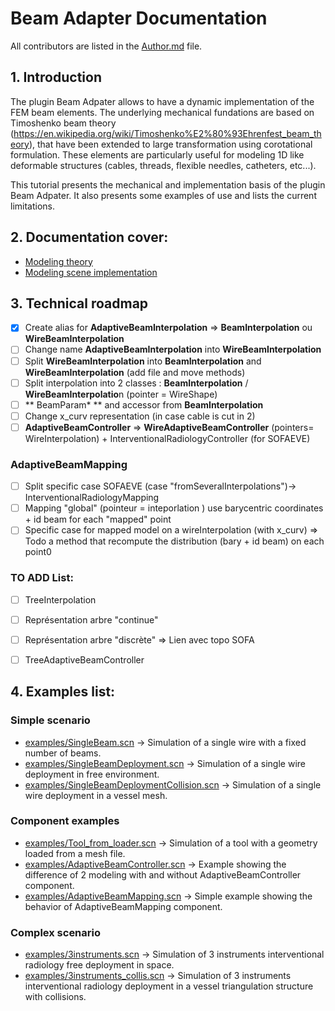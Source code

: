Beam Adapter Documentation
=======================

All contributors are listed in the [Author.md](https://github.com/sofa-framework/BeamAdapter/blob/master/Authors.md) file.

## 1. Introduction

The plugin Beam Adpater allows to have a dynamic implementation of the FEM beam elements.
The underlying mechanical fundations are based on Timoshenko beam theory (https://en.wikipedia.org/wiki/Timoshenko%E2%80%93Ehrenfest_beam_theory), that have been extended to large transformation using corotational formulation.
These elements are particularly useful for modeling 1D like deformable structures (cables, threads, flexible needles, catheters, etc...).

This tutorial presents the mechanical and implementation basis of the plugin Beam Adpater.
It also presents some examples of use and lists the current limitations.


## 2. Documentation cover:
- [Modeling theory](https://github.com/sofa-framework/BeamAdapter/blob/master/doc/modeling/theory.md)
- [Modeling scene implementation](https://github.com/sofa-framework/BeamAdapter/blob/master/doc/modeling/implementation.md)


## 3. Technical roadmap
- [x] Create alias for **AdaptiveBeamInterpolation** => **BeamInterpolation** ou **WireBeamInterpolation**
- [ ] Change name **AdaptiveBeamInterpolation** into **WireBeamInterpolation**
- [ ] Split **WireBeamInterpolation** into **BeamInterpolation** and **WireBeamInterpolation** (add file and move methods)
- [ ] Split interpolation into 2 classes : **BeamInterpolation** / **WireBeamInterpolatio**n (pointer = WireShape)
- [ ] ** BeamParam* ** and accessor from **BeamInterpolation**
- [ ] Change x_curv representation (in case cable is cut in 2)
- [ ] **AdaptiveBeamController** => **WireAdaptiveBeamController** (pointers= WireInterpolation) + InterventionalRadiologyController (for SOFAEVE)
### AdaptiveBeamMapping 
- [ ] Split specific case SOFAEVE (case "fromSeveralInterpolations")-> InterventionalRadiologyMapping
- [ ] Mapping "global"  (pointeur =  inteporlation ) use barycentric coordinates + id beam for each "mapped" point
- [ ] Specific case for mapped model on a wireInterpolation (with x_curv) => Todo a method that recompute the distribution (bary + id beam) on each point0

### TO ADD List:
- [ ] TreeInterpolation
- [ ] Représentation arbre "continue"
- [ ] Représentation arbre "discrète" => Lien avec topo SOFA
- [ ] TreeAdaptiveBeamController


## 4. Examples list:
### Simple scenario
- [examples/SingleBeam.scn](https://github.com/sofa-framework/BeamAdapter/blob/master/examples/SingleBeam.scn) -> Simulation of a single wire with a fixed number of beams.
- [examples/SingleBeamDeployment.scn](https://github.com/sofa-framework/BeamAdapter/blob/master/examples/SingleBeamDeployment.scn) -> Simulation of a single wire deployment in free environment.
- [examples/SingleBeamDeploymentCollision.scn](https://github.com/sofa-framework/BeamAdapter/blob/master/examples/SingleBeamDeploymentCollision.scn) -> Simulation of a single wire deployment in a vessel mesh.

### Component examples
- [examples/Tool_from_loader.scn](https://github.com/sofa-framework/BeamAdapter/blob/master/examples/Tool_from_loader.scn) -> Simulation of a tool with a geometry loaded from a mesh file.
- [examples/AdaptiveBeamController.scn](https://github.com/sofa-framework/BeamAdapter/blob/master/examples/AdaptiveBeamController.scn) -> Example showing the difference of 2 modeling with and without AdaptiveBeamController component.
- [examples/AdaptiveBeamMapping.scn](https://github.com/sofa-framework/BeamAdapter/blob/master/examples/AdaptiveBeamMapping.scn) -> Simple example showing the behavior of AdaptiveBeamMapping component.

### Complex scenario
- [examples/3instruments.scn](https://github.com/sofa-framework/BeamAdapter/blob/master/examples/3instruments.scn) -> Simulation of 3 instruments interventional radiology free deployment in space.
- [examples/3instruments_collis.scn](https://github.com/sofa-framework/BeamAdapter/blob/master/examples/3instruments_collis.scn) -> Simulation of 3 instruments interventional radiology deployment in a vessel triangulation structure with collisions.
